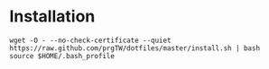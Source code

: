 Installation
============

```
wget -O - --no-check-certificate --quiet https://raw.github.com/prgTW/dotfiles/master/install.sh | bash
source $HOME/.bash_profile
```
